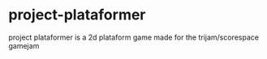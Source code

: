 # project-plataformer
project plataformer is a 2d plataform game made for the trijam/scorespace gamejam
